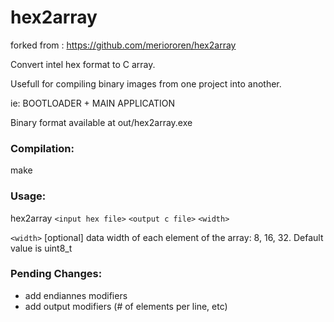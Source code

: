 # hex2array
forked from : https://github.com/meriororen/hex2array

Convert intel hex format to C array.

Usefull for compiling binary images from one project into another. 

ie: BOOTLOADER + MAIN APPLICATION

Binary format available at out/hex2array.exe

### Compilation:

make

### Usage:

hex2array `<input hex file>` `<output c file>` `<width>`

`<width>` [optional] data width of each element of the array: 8, 16, 32. Default value is uint8_t
  
### Pending Changes:
- add endiannes modifiers
- add output modifiers (# of elements per line, etc)
